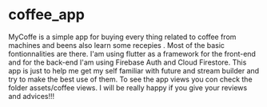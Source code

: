 # coffee_app

MyCoffe is a simple app for buying every thing related to coffee from machines and beens also learn some recepies .
Most of the basic fontionnalities are there.
I'am using flutter as a framework for the front-end and for the back-end I'am using Firebase Auth and Cloud Firestore.
This app is just to help me get my self familiar with future and stream builder and try to make the best use of them.
To see the app views you con check the folder assets/coffee views.
I will be really happy if you give your reviews and advices!!!
